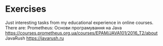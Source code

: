 # Exercises
Just interesting tasks from my educational experience in online courses.
There are:
Prometheus: Основи програмування на Java https://courses.prometheus.org.ua/courses/EPAM/JAVA101/2016_T2/about
JavaRush https://javarush.ru
